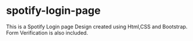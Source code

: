 # spotify-login-page
This is a Spotify Login page Design created using Html,CSS and Bootstrap.
Form Verification is also included.
